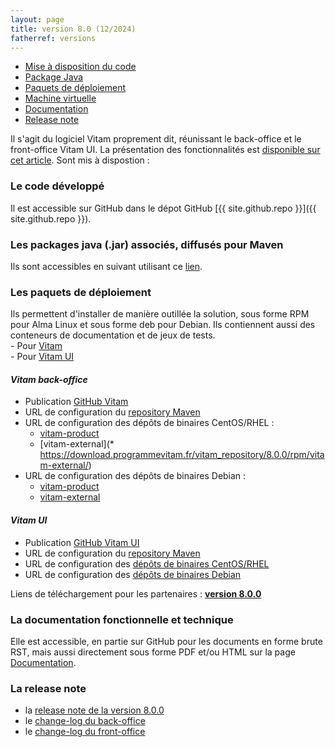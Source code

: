 ```yaml
---
layout: page
title: version 8.0 (12/2024)
fatherref: versions
---
```

* [Mise à disposition du code](#github)
* [Package Java](#java)
* [Paquets de déploiement](#déploiement)
* [Machine virtuelle](#vm)
* [Documentation](#doc)
* [Release note](#rn)


Il s'agit du logiciel Vitam proprement dit, réunissant le back-office et le front-office Vitam UI. 
La présentation des fonctionnalités est [disponible sur cet article](https://www.programmevitam.fr/2024/12/16/version8_0/).
Sont mis à dispostion :

<a name="github"></a>
### Le code développé

Il est accessible sur GitHub dans le dépot GitHub [{{ site.github.repo }}]({{ site.github.repo }}).

<a name="java"></a>
### Les packages java (.jar) associés, diffusés pour Maven

Ils sont accessibles en suivant utilisant ce [lien](https://download.programmevitam.fr/vitam_repository/8.0.0/mvn_repo/).

<a name="déploiement"></a>
### Les paquets de déploiement

Ils permettent d'installer de manière outillée la solution, sous forme RPM pour Alma Linux et sous forme deb pour Debian. Ils contiennent aussi des conteneurs de documentation et de jeux de tests.  
    - Pour [Vitam](https://github.com/ProgrammeVitam/deployment/tree/8.0.0/vitam)  
    - Pour [Vitam UI](https://github.com/ProgrammeVitam/deployment/tree/8.0.0/vitam-ui)

#### *Vitam back-office*

- Publication [GitHub Vitam](https://github.com/ProgrammeVitam/vitam/tree/8.0.0)
- URL de configuration du [repository Maven](https://download.programmevitam.fr/vitam_repository/8.0.0/mvn_repo/) 
- URL de configuration des dépôts de binaires CentOS/RHEL :  
    - [vitam-product](https://download.programmevitam.fr/vitam_repository/8.0.0/rpm/vitam-product/)  
    - [vitam-external](* https://download.programmevitam.fr/vitam_repository/8.0.0/rpm/vitam-external/)  
- URL de configuration des dépôts de binaires Debian :  
    - [vitam-product](https://download.programmevitam.fr/vitam_repository/8.0.0/deb/vitam-product/)  
    - [vitam-external](https://download.programmevitam.fr/vitam_repository/8.0.0/deb/vitam-external/)


#### *Vitam UI*

- Publication [GitHub Vitam UI](https://github.com/ProgrammeVitam/vitam-ui/tree/8.0.0)
- URL de configuration du [repository Maven](https://download.programmevitam.fr/vitamui_repository/8.0.0/mvn_repo/)
- URL de configuration des [dépôts de binaires CentOS/RHEL](https://download.programmevitam.fr/vitamui_repository/8.0.0/rpm/)
- URL de configuration des [dépôts de binaires Debian](https://download.programmevitam.fr/vitamui_repository/8.0.0/deb/)

Liens de téléchargement pour les partenaires :  [**version 8.0.0**](https://releases.programmevitam.fr/8.0.0/index.html)

<a name="doc"></a>  
### La documentation fonctionnelle et technique

Elle est accessible, en partie sur GitHub pour les documents en forme brute RST, mais aussi directement sous forme PDF et/ou HTML sur la page [Documentation](/pages/documentation).

<a name="rn"></a>  
### La release note

- la [release note de la version 8.0.0](/ressources/RefCourant/Release_notes_v8.0_v1.0.pdf)
- le [change-log du back-office](/ressources/RefCourant/VITAM-CHANGELOG.8.0.0.pdf)
- le [change-log du front-office](/ressources/RefCourant/VITAMUI-CHANGELOG.8.0.0.pdf)